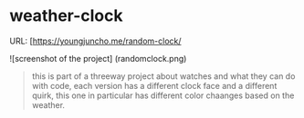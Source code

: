# weather-clock
URL: [https://youngjuncho.me/random-clock/

![screenshot of the project] (randomclock.png)

>this is part of a threeway project about watches and what they can do with code, each version has a different clock face and a different quirk, this one in particular has different color chaanges based on the weather. 
